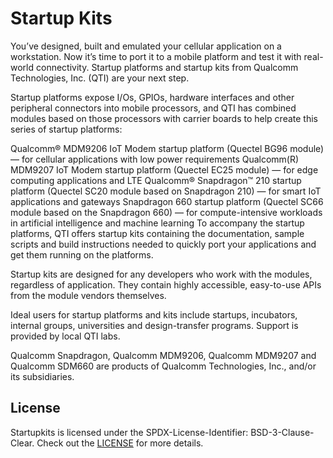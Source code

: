# Startup Kits

You’ve designed, built and emulated your cellular application on a workstation. Now it’s time to port it to a mobile platform and test it with real-world connectivity. Startup platforms and startup kits from Qualcomm Technologies, Inc. (QTI) are your next step.

Startup platforms expose I/Os, GPIOs, hardware interfaces and other peripheral connectors into mobile processors, and QTI has combined modules based on those processors with carrier boards to help create this series of startup platforms:

Qualcomm® MDM9206 IoT Modem startup platform (Quectel BG96 module) — for cellular applications with low power requirements
Qualcomm(R) MDM9207 IoT Modem startup platform (Quectel EC25 module) — for edge computing applications and LTE
Qualcomm® Snapdragon™ 210 startup platform (Quectel SC20 module based on Snapdragon 210) — for smart IoT applications and gateways
Snapdragon 660 startup platform (Quectel SC66 module based on the Snapdragon 660) — for compute-intensive workloads in artificial intelligence and machine learning
To accompany the startup platforms, QTI offers startup kits containing the documentation, sample scripts and build instructions needed to quickly port your applications and get them running on the platforms.

Startup kits are designed for any developers who work with the modules, regardless of application. They contain highly accessible, easy-to-use APIs from the module vendors themselves.

Ideal users for startup platforms and kits include startups, incubators, internal groups, universities and design-transfer programs. Support is provided by local QTI labs.

Qualcomm Snapdragon, Qualcomm MDM9206, Qualcomm MDM9207 and Qualcomm SDM660 are products of Qualcomm Technologies, Inc., and/or its subsidiaries.

## License
Startupkits is licensed under the SPDX-License-Identifier: BSD-3-Clause-Clear. Check out the [LICENSE](https://github.com/quic/startupkits/blob/main/LICENSE.txt) for more details.